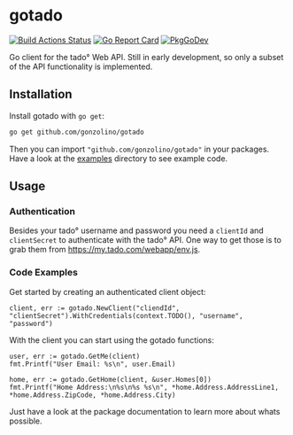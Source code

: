 # gotado

[![Build Actions Status](https://github.com/gonzolino/gotado/workflows/Build/badge.svg)](https://github.com/gonzolino/gotado/actions) [![Go Report Card](https://goreportcard.com/badge/github.com/gonzolino/gotado)](https://goreportcard.com/report/github.com/gonzolino/gotado) [![PkgGoDev](https://pkg.go.dev/badge/github.com/gonzolino/gotado)](https://pkg.go.dev/github.com/gonzolino/gotado)

Go client for the tado° Web API. Still in early development, so only a subset of the API functionality is implemented.

## Installation

Install gotado with `go get`:

```sh
go get github.com/gonzolino/gotado
```

Then you can import `"github.com/gonzolino/gotado"` in your packages. Have a look at the [examples](examples) directory to see example code.

## Usage

### Authentication

Besides your tado° username and password you need a `clientId` and `clientSecret` to authenticate with the tado° API. One way to get those is to grab them from <https://my.tado.com/webapp/env.js>.

### Code Examples

Get started by creating an authenticated client object:

```golang
client, err := gotado.NewClient("cliendId", "clientSecret").WithCredentials(context.TODO(), "username", "password")
```

With the client you can start using the gotado functions:

```golang
user, err := gotado.GetMe(client)
fmt.Printf("User Email: %s\n", user.Email)

home, err := gotado.GetHome(client, &user.Homes[0])
fmt.Printf("Home Address:\n%s\n%s %s\n", *home.Address.AddressLine1, *home.Address.ZipCode, *home.Address.City)
```

Just have a look at the package documentation to learn more about whats possible.
